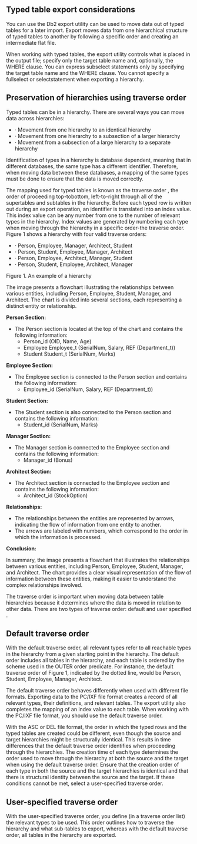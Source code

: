 ## Typed table export considerations

You can use the Db2 export utility can be used to move data out of typed tables for a later import. Export moves data from one hierarchical structure of typed tables to another by following a specific order and creating an intermediate flat file.

When working with typed tables, the export utility controls what is placed in the output file; specify only the target table name and, optionally, the WHERE clause. You can express subselect statements only by specifying the target table name and the WHERE clause. You cannot specify a fullselect or selectstatement when exporting a hierarchy.

## Preservation of hierarchies using traverse order

Typed tables can be in a hierarchy. There are several ways you can move data across hierarchies:

- · Movement from one hierarchy to an identical hierarchy
- · Movement from one hierarchy to a subsection of a larger hierarchy
- · Movement from a subsection of a large hierarchy to a separate hierarchy

Identification of types in a hierarchy is database dependent, meaning that in different databases, the same type has a different identifier. Therefore, when moving data between these databases, a mapping of the same types must be done to ensure that the data is moved correctly.

The mapping used for typed tables is known as the traverse order , the order of proceeding top-tobottom, left-to-right through all of the supertables and subtables in the hierarchy. Before each typed row is written out during an export operation, an identifier is translated into an index value. This index value can be any number from one to the number of relevant types in the hierarchy. Index values are generated by numbering each type when moving through the hierarchy in a specific order-the traverse order. Figure 1 shows a hierarchy with four valid traverse orders:

- · Person, Employee, Manager, Architect, Student
- · Person, Student, Employee, Manager, Architect 
- · Person, Employee, Architect, Manager, Student
- · Person, Student, Employee, Architect, Manager

Figure 1. An example of a hierarchy

The image presents a flowchart illustrating the relationships between various entities, including Person, Employee, Student, Manager, and Architect. The chart is divided into several sections, each representing a distinct entity or relationship.

**Person Section:**

*   The Person section is located at the top of the chart and contains the following information:
    *   Person_id (OID, Name, Age)
    *   Employee Employee_t (SerialNum, Salary, REF (Department_t))
    *   Student Student_t (SerialNum, Marks)

**Employee Section:**

*   The Employee section is connected to the Person section and contains the following information:
    *   Employee_id (SerialNum, Salary, REF (Department_t))

**Student Section:**

*   The Student section is also connected to the Person section and contains the following information:
    *   Student_id (SerialNum, Marks)

**Manager Section:**

*   The Manager section is connected to the Employee section and contains the following information:
    *   Manager_id (Bonus)

**Architect Section:**

*   The Architect section is connected to the Employee section and contains the following information:
    *   Architect_id (StockOption)

**Relationships:**

*   The relationships between the entities are represented by arrows, indicating the flow of information from one entity to another.
*   The arrows are labeled with numbers, which correspond to the order in which the information is processed.

**Conclusion:**

In summary, the image presents a flowchart that illustrates the relationships between various entities, including Person, Employee, Student, Manager, and Architect. The chart provides a clear visual representation of the flow of information between these entities, making it easier to understand the complex relationships involved.

<!-- image -->

The traverse order is important when moving data between table hierarchies because it determines where the data is moved in relation to other data. There are two types of traverse order: default and user specified .

## Default traverse order

With the default traverse order, all relevant types refer to all reachable types in the hierarchy from a given starting point in the hierarchy. The default order includes all tables in the hierarchy, and each table is ordered by the scheme used in the OUTER order predicate. For instance, the default traverse order of Figure 1, indicated by the dotted line, would be Person, Student, Employee, Manager, Architect.

The default traverse order behaves differently when used with different file formats. Exporting data to the PC/IXF file format creates a record of all relevant types, their definitions, and relevant tables. The export utility also completes the mapping of an index value to each table. When working with the PC/IXF file format, you should use the default traverse order.

With the ASC or DEL file format, the order in which the typed rows and the typed tables are created could be different, even though the source and target hierarchies might be structurally identical. This results in time differences that the default traverse order identifies when proceeding through the hierarchies. The creation time of each type determines the order used to move through the hierarchy at both the source and the target when using the default traverse order. Ensure that the creation order of each type in both the source and the target hierarchies is identical and that there is structural identity between the source and the target. If these conditions cannot be met, select a user-specified traverse order.

## User-specified traverse order

With the user-specified traverse order, you define (in a traverse order list) the relevant types to be used. This order outlines how to traverse the hierarchy and what sub-tables to export, whereas with the default traverse order, all tables in the hierarchy are exported.